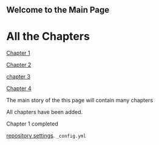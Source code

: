 ## Welcome to the Main Page


# All the Chapters

[Chapter 1](https://adegbayi-adeosun25.github.io/github-story-2019/chapter01.html)

[Chapter 2]()

[chapter 3]()

[Chapter 4]()

The main story of the this page will contain many chapters

All  chapters have been added.


Chapter 1 completed







 [repository settings](https://github.com/adegbayi-adeosun25/github-story-2019/settings). `_config.yml` 




